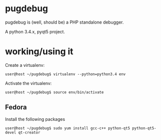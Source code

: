 # pugdebug

pugdebug is (well, should be) a PHP standalone debugger.

A python 3.4.x, pyqt5 project.

# working/using it

Create a virtualenv:

```
user@host ~/pugdebug$ virtualenv --python=python3.4 env
```

Activate the virtualenv:

```
user@host ~/pugdebug$ source env/bin/activate
```

## Fedora

Install the following packages

```
user@host ~/pugdebug$ sudo yum install gcc-c++ python-qt5 python-qt5-devel qt-creator
```

